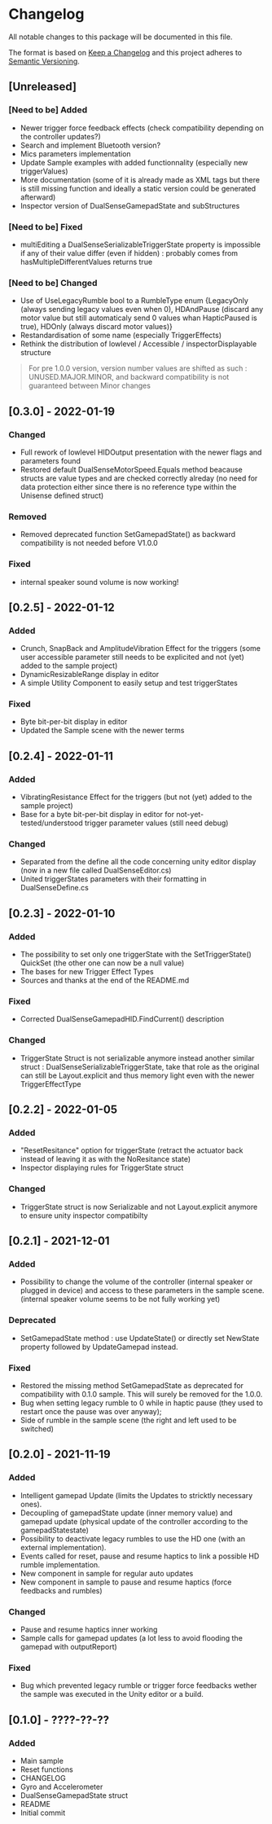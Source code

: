 # Changelog
All notable changes to this package will be documented in this file.

The format is based on [Keep a Changelog](http://keepachangelog.com/en/1.0.0/)
and this project adheres to [Semantic Versioning](http://semver.org/spec/v2.0.0.html).

## [Unreleased]

### [Need to be] Added
- Newer trigger force feedback effects (check compatibility depending on the controller updates?)
- Search and implement Bluetooth version?
- Mics parameters implementation
- Update Sample examples with added functionnality (especially new triggerValues)
- More documentation (some of it is already made as XML tags but there is still missing function and ideally a static version could be generated afterward)
- Inspector version of DualSenseGamepadState and subStructures

### [Need to be] Fixed
- multiEditing a DualSenseSerializableTriggerState property is impossible if any of their value differ (even if hidden) : probably comes from hasMultipleDifferentValues returns true

### [Need to be] Changed
- Use of UseLegacyRumble bool to a RumbleType enum {LegacyOnly (always sending legacy values even when 0), HDAndPause (discard any motor value but still automaticaly send 0 values whan HapticPaused is true), HDOnly (always discard motor values)}
- Restandardisation of some name (especially TriggerEffects)
- Rethink the distribution of lowlevel / Accessible / inspectorDisplayable structure



> For pre 1.0.0 version, version number values are shifted as such : UNUSED.MAJOR.MINOR, and backward compatibility is not guaranteed between Minor changes

## [0.3.0] - 2022-01-19

### Changed
- Full rework of lowlevel HIDOutput presentation with the newer flags and parameters found
- Restored default DualSenseMotorSpeed.Equals method beacause structs are value types and are checked correctly alreday (no need for data protection either since there is no reference type within the Unisense defined struct)

### Removed 
- Removed deprecated function SetGamepadState() as backward compatibility is not needed before V1.0.0 

### Fixed 
- internal speaker sound volume is now working!


## [0.2.5] - 2022-01-12

### Added
- Crunch, SnapBack and AmplitudeVibration Effect for the triggers (some user accessible parameter still needs to be explicited and not (yet) added to the sample project)
- DynamicResizableRange display in editor
- A simple Utility Component to easily setup and test triggerStates

### Fixed
- Byte bit-per-bit display in editor
- Updated the Sample scene with the newer terms


## [0.2.4] - 2022-01-11

### Added
- VibratingResistance Effect for the triggers (but not (yet) added to the sample project)
- Base for a byte bit-per-bit display in editor for not-yet-tested/understood trigger parameter values (still need debug)

### Changed
- Separated from the define all the code concerning unity editor display (now in a new file called DualSenseEditor.cs)
- United triggerStates parameters with their formatting in DualSenseDefine.cs


## [0.2.3] - 2022-01-10

### Added
- The possibility to set only one triggerState with the SetTriggerState() QuickSet (the other one can now be a null value)
- The bases for new Trigger Effect Types
- Sources and thanks at the end of the README.md

### Fixed
- Corrected DualSenseGamepadHID.FindCurrent() description

### Changed 
- TriggerState Struct is not serializable anymore instead another similar struct : DualSenseSerializableTriggerState, take that role as the original can still be Layout.explicit and thus memory light even with the newer TriggerEffectType


## [0.2.2] - 2022-01-05

### Added
- "ResetResitance" option for triggerState (retract the actuator back instead of leaving it as with the NoResitance state)
- Inspector displaying rules for TriggerState struct

### Changed
- TriggerState struct is now Serializable and not Layout.explicit anymore to ensure unity inspector compatibilty


## [0.2.1] - 2021-12-01

### Added
- Possibility to change the volume of the controller (internal speaker or plugged in device) and access to these parameters in the sample scene. (internal speaker volume seems to be not fully working yet)

### Deprecated
- SetGamepadState method : use UpdateState() or directly set NewState property followed by UpdateGamepad instead.

### Fixed
- Restored the missing method SetGamepadState as deprecated for compatibility with 0.1.0 sample. This will surely be removed for the 1.0.0.
- Bug when setting legacy rumble to 0 while in haptic pause (they used to restart once the pause was over anyway);
- Side of rumble in the sample scene (the right and left used to be switched) 


## [0.2.0] - 2021-11-19

### Added
- Intelligent gamepad Update (limits the Updates to stricktly necessary ones).
- Decoupling of gamepadState update (inner memory value) and gamepad update (physical update of the controller according to the gamepadStatestate)
- Possibility to deactivate legacy rumbles to use the HD one (with an external implementation).
- Events called for reset, pause and resume haptics to link a possible HD rumble implementation.
- New component in sample for regular auto updates
- New component in sample to pause and resume haptics (force feedbacks and rumbles)

### Changed
- Pause and resume haptics inner working
- Sample calls for gamepad updates (a lot less to avoid flooding the gamepad with outputReport)

### Fixed
- Bug which prevented legacy rumble or trigger force feedbacks wether the sample was executed in the Unity editor or a build.


## [0.1.0] - ????-??-??

### Added
- Main sample
- Reset functions
- CHANGELOG
- Gyro and Accelerometer
- DualSenseGamepadState struct
- README
- Initial commit

